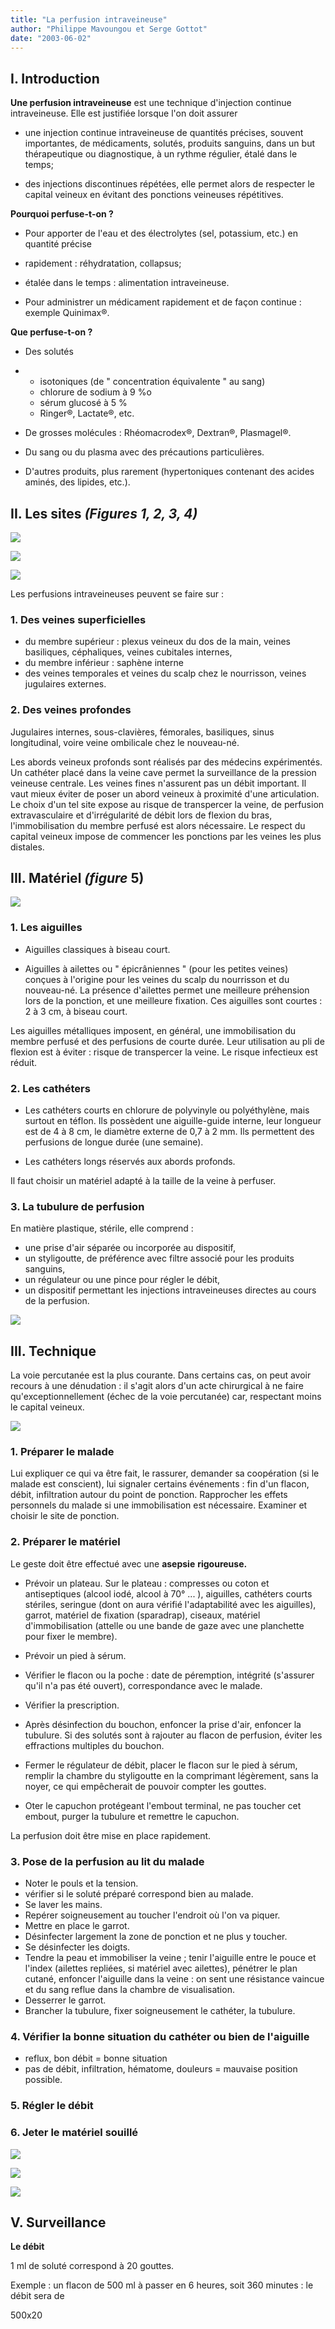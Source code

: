 ```yaml
---
title: "La perfusion intraveineuse"
author: "Philippe Mavoungou et Serge Gottot"
date: "2003-06-02"
---
```


## I. Introduction

**Une perfusion intraveineuse** est une technique d'injection continue intraveineuse. Elle est justifiée lorsque l'on doit assurer

- une injection continue intraveineuse de quantités précises, souvent importantes, de médicaments, solutés, produits sanguins, dans un but thérapeutique ou diagnostique, à un rythme régulier, étalé dans le temps;

- des injections discontinues répétées, elle permet alors de respecter le capital veineux en évitant des ponctions veineuses répétitives.

**Pourquoi perfuse-t-on ?**

- Pour apporter de l'eau et des électrolytes (sel, potassium, etc.) en quantité précise

- rapidement : réhydratation, collapsus;

- étalée dans le temps : alimentation intraveineuse.

- Pour administrer un médicament rapidement et de façon continue : exemple Quinimax®.

**Que perfuse-t-on ?**

- Des solutés

- - isotoniques (de " concentration équivalente " au sang)
  - chlorure de sodium à 9 %o
  - sérum glucosé à 5 %
  - Ringer®, Lactate®, etc.

- De grosses molécules : Rhéomacrodex®, Dextran®, Plasmagel®.

- Du sang ou du plasma avec des précautions particulières.

- D'autres produits, plus rarement (hypertoniques contenant des acides aminés, des lipides, etc.).

## II. Les sites *(Figures 1, 2, 3, 4)*

![](i835-1.jpg)

![](i835-2.jpg)

![](i835-3.jpg)

Les perfusions intraveineuses peuvent se faire sur :

### 1. Des veines superficielles

- du membre supérieur : plexus veineux du dos de la main, veines basiliques, céphaliques, veines cubitales internes,
- du membre inférieur : saphène interne
- des veines temporales et veines du scalp chez le nourrisson, veines jugulaires externes.

### 2. Des veines profondes

Jugulaires internes, sous-clavières, fémorales, basiliques, sinus longitudinal, voire veine ombilicale chez le nouveau-né.

Les abords veineux profonds sont réalisés par des médecins expérimentés. Un cathéter placé dans la veine cave permet la surveillance de la pression veineuse centrale. Les veines fines n'assurent pas un débit important. Il vaut mieux éviter de poser un abord veineux à proximité d'une articulation. Le choix d'un tel site expose au risque de transpercer la veine, de perfusion extravasculaire et d'irrégularité de débit lors de flexion du bras, l'immobilisation du membre perfusé est alors nécessaire. Le respect du capital veineux impose de commencer les ponctions par les veines les plus distales.

## III. Matériel *(figure* 5)

![](i835-4.jpg)

### 1. Les aiguilles

- Aiguilles classiques à biseau court.

- Aiguilles à ailettes ou " épicrâniennes " (pour les petites veines) conçues à l'origine pour les veines du scalp du nourrisson et du nouveau-né. La présence d'ailettes permet une meilleure préhension lors de la ponction, et une meilleure fixation. Ces aiguilles sont courtes : 2 à 3 cm, à biseau court.

Les aiguilles métalliques imposent, en général, une immobilisation du membre perfusé et des perfusions de courte durée. Leur utilisation au pli de flexion est à éviter : risque de transpercer la veine. Le risque infectieux est réduit.

### 2. Les cathéters

- Les cathéters courts en chlorure de polyvinyle ou polyéthylène, mais surtout en téflon. Ils possèdent une aiguille-guide interne, leur longueur est de 4 à 8 cm, le diamètre externe de 0,7 à 2 mm. Ils permettent des perfusions de longue durée (une semaine).

- Les cathéters longs réservés aux abords profonds.

Il faut choisir un matériel adapté à la taille de la veine à perfuser.

### 3. La tubulure de perfusion

En matière plastique, stérile, elle comprend :

- une prise d'air séparée ou incorporée au dispositif,
- un styligoutte, de préférence avec filtre associé pour les produits sanguins,
- un régulateur ou une pince pour régler le débit,
- un dispositif permettant les injections intraveineuses directes au cours de la perfusion.

![](i835-5.jpg)

## III. Technique

La voie percutanée est la plus courante. Dans certains cas, on peut avoir recours à une dénudation : il s'agit alors d'un acte chirurgical à ne faire qu'exceptionnellement (échec de la voie percutanée) car, respectant moins le capital veineux.

![](i835-6.jpg)

### 1. Préparer le malade

Lui expliquer ce qui va être fait, le rassurer, demander sa coopération (si le malade est conscient), lui signaler certains événements : fin d'un flacon, débit, infiltration autour du point de ponction. Rapprocher les effets personnels du malade si une immobilisation est nécessaire. Examiner et choisir le site de ponction.

### 2. Préparer le matériel

Le geste doit être effectué avec une **asepsie** **rigoureuse.**

- Prévoir un plateau. Sur le plateau : compresses ou coton et antiseptiques (alcool iodé, alcool à 70° ... ), aiguilles, cathéters courts stériles, seringue (dont on aura vérifié l'adaptabilité avec les aiguilles), garrot, matériel de fixation (sparadrap), ciseaux, matériel d'immobilisation (attelle ou une bande de gaze avec une planchette pour fixer le membre).

<!-- -->

- Prévoir un pied à sérum.

- Vérifier le flacon ou la poche : date de péremption, intégrité (s'assurer qu'il n'a pas été ouvert), correspondance avec le malade.

- Vérifier la prescription.

- Après désinfection du bouchon, enfoncer la prise d'air, enfoncer la tubulure. Si des solutés sont à rajouter au flacon de perfusion, éviter les effractions multiples du bouchon.

- Fermer le régulateur de débit, placer le flacon sur le pied à sérum, remplir la chambre du styligoutte en la comprimant légèrement, sans la noyer, ce qui empêcherait de pouvoir compter les gouttes.

- Oter le capuchon protégeant l'embout terminal, ne pas toucher cet embout, purger la tubulure et remettre le capuchon.

La perfusion doit être mise en place rapidement.

### 3. Pose de la perfusion au lit du malade

- Noter le pouls et la tension.
- vérifier si le soluté préparé correspond bien au malade.
- Se laver les mains.
- Repérer soigneusement au toucher l'endroit où l'on va piquer.
- Mettre en place le garrot.
- Désinfecter largement la zone de ponction et ne plus y toucher.
- Se désinfecter les doigts.
- Tendre la peau et immobiliser la veine ; tenir l'aiguille entre le pouce et l'index (ailettes repliées, si matériel avec ailettes), pénétrer le plan cutané, enfoncer l'aiguille dans la veine : on sent une résistance vaincue et du sang reflue dans la chambre de visualisation.
- Desserrer le garrot.
- Brancher la tubulure, fixer soigneusement le cathéter, la tubulure.

### 4. Vérifier la bonne situation du cathéter ou bien de l'aiguille

- reflux, bon débit = bonne situation
- pas de débit, infiltration, hématome, douleurs = mauvaise position possible.

### 5. Régler le débit

### 6. Jeter le matériel souillé

![](i835-7.jpg)

![](i835-8.jpg)

![](i835-9.jpg)

## V. Surveillance

**Le débit**

1 ml de soluté correspond à 20 gouttes.

Exemple : un flacon de 500 ml à passer en 6 heures, soit 360 minutes : le débit sera de

500x20

